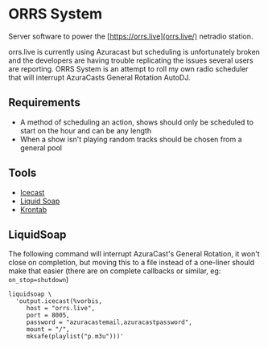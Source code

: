 # ORRS System

Server software to power the [https://orrs.live](orrs.live/) netradio station. 

orrs.live is currently using Azuracast but scheduling is unfortunately broken and the developers are having trouble replicating the issues several users are reporting. ORRS System is an attempt to roll my own radio scheduler that will interrupt AzuraCasts General Rotation AutoDJ. 

## Requirements

* A method of scheduling an action, shows should only be scheduled to start on the hour and can be any length
* When a show isn't playing random tracks should be chosen from a general pool

## Tools

* [Icecast](https://icecast.org/)
* [Liquid Soap](https://www.liquidsoap.info/) 
* [Krontab](https://insanusmokrassar.github.io/krontab/)

## LiquidSoap

The following command will interrupt AzuraCast's General Rotation, it won't close on completion, but moving this to a file instead of a one-liner should make that easier (there are on complete callbacks or similar, eg: `on_stop=shutdown`)

```
liquidsoap \
  'output.icecast(%vorbis,
     host = "orrs.live", 
     port = 8005,
     password = "azuracastemail,azuracastpassword", 
     mount = "/",
     mksafe(playlist("p.m3u")))'
```
